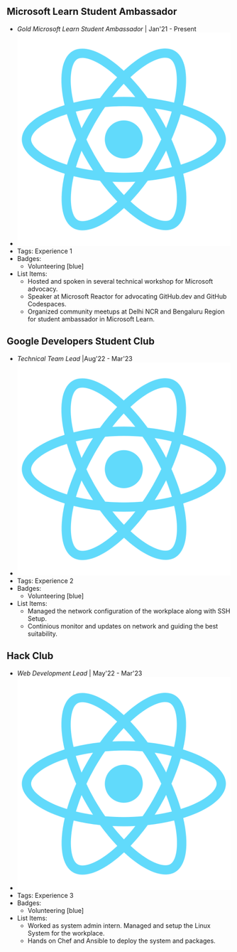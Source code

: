 ## Microsoft Learn Student Ambassador 
- *Gold Microsoft Learn Student Ambassador* | Jan'21 - Present
- ![logo512](../assets/logo512.png)
- Tags: Experience 1
- Badges:
  - Volunteering [blue]
- List Items:
  - Hosted and spoken in several technical workshop for  Microsoft advocacy. 
  - Speaker at Microsoft Reactor for advocating GitHub.dev and GitHub Codespaces. 
  - Organized community meetups at Delhi NCR and Bengaluru Region for student ambassador in Microsoft Learn. 

## Google Developers Student Club
- *Technical Team Lead* |Aug'22 - Mar'23
- ![logo512](../assets/logo512.png)
- Tags: Experience 2
- Badges:
  - Volunteering [blue]
- List Items:
  - Managed the network configuration of the workplace along with SSH Setup. 
  - Continious monitor and updates on network and guiding the best suitability. 

## Hack Club 
- *Web Development Lead* | May'22 - Mar'23
- ![logo512](../assets/logo512.png)
- Tags: Experience 3
- Badges:
  - Volunteering [blue]
- List Items:
  - Worked as system admin intern. Managed and setup the Linux System for the workplace.
  - Hands on Chef and Ansible to deploy the system and packages.